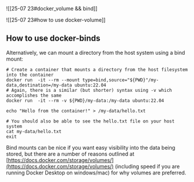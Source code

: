 
![[25-07 23#docker_volume && bind]]

![[25-07 23#how to use docker-volume]]

## How to use docker-binds

Alternatively, we can mount a directory from the host system using a bind mount:

```shell
# Create a container that mounts a directory from the host filesystem into the container
docker run  -it --rm --mount type=bind,source="${PWD}"/my-data,destination=/my-data ubuntu:22.04
# Again, there is a similar (but shorter) syntax using -v which accomplishes the same
docker run  -it --rm -v ${PWD}/my-data:/my-data ubuntu:22.04

echo "Hello from the container!" > /my-data/hello.txt

# You should also be able to see the hello.txt file on your host system
cat my-data/hello.txt
exit
```

Bind mounts can be nice if you want easy visibility into the data being stored, but there are a number of reasons outlined at [https://docs.docker.com/storage/volumes/](https://docs.docker.com/storage/volumes/) (including speed if you are running Docker Desktop on windows/mac) for why volumes are preferred.